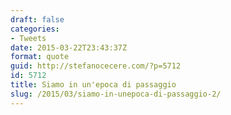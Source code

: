 ```yaml
---
draft: false
categories:
- Tweets
date: 2015-03-22T23:43:37Z
format: quote
guid: http://stefanocecere.com/?p=5712
id: 5712
title: Siamo in un'epoca di passaggio
slug: /2015/03/siamo-in-unepoca-di-passaggio-2/
---
```


